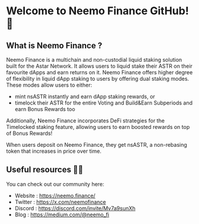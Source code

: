 # Welcome to Neemo Finance GitHub!  👋

## What is Neemo Finance ?
Neemo Finance is a multichain and non-custodial liquid staking solution built for the Astar Network. It allows users to liquid stake their ASTR on their favourite dApps and earn returns on it. Neemo Finance offers higher degree of flexibility in liquid dApp staking to users by offering dual staking modes. These modes allow users to either: 

- mint nsASTR instantly and earn dApp staking rewards, or
- timelock their ASTR for the entire Voting and Build&Earn Subperiods and earn Bonus Rewards too

Additionally, Neemo Finance incorporates DeFi strategies for the Timelocked staking feature, allowing users to earn boosted rewards on top of Bonus Rewards! 

When users deposit on Neemo Finance, they get nsASTR, a non-rebasing token that increases in price over time.


## Useful resources 👩‍💻
You can check out our community here: 

- Website : https://neemo.finance/
- Twitter : https://x.com/neemofinance
- Discord : https://discord.com/invite/Mv7a9sunXh
- Blog : https://medium.com/@neemo_fi

<!--
  - Documentation : 

**Here are some ideas to get you started:**

🙋‍♀️ A short introduction - what is your organization all about?
🌈 Contribution guidelines - how can the community get involved?
👩‍💻 Useful resources - where can the community find your docs? Is there anything else the community should know?
🍿 Fun facts - what does your team eat for breakfast?
🧙 Remember, you can do mighty things with the power of [Markdown](https://docs.github.com/github/writing-on-github/getting-started-with-writing-and-formatting-on-github/basic-writing-and-formatting-syntax)
-->
